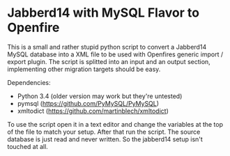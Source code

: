Jabberd14 with MySQL Flavor to Openfire
=======================================

This is a small and rather stupid python script to convert a Jabberd14
MySQL database into a XML file to be used with Openfires generic import
/ export plugin. The script is splitted into an input and an output
section, implementing other migration targets should be easy.

Dependencies:
* Python 3.4 (older version may work but they're untested)
* pymsql (https://github.com/PyMySQL/PyMySQL)
* xmltodict (https://github.com/martinblech/xmltodict)

To use the script open it in a text editor and change the variables at
the top of the file to match your setup. After that run the script. The
source database is just read and never written. So the jabberd14 setup
isn't touched at all.

